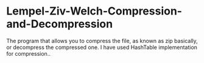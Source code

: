 # Lempel-Ziv-Welch-Compression-and-Decompression
The program that allows you to compress the file, as known as zip basically, or decompress the compressed one. I have used HashTable implementation for compression..
